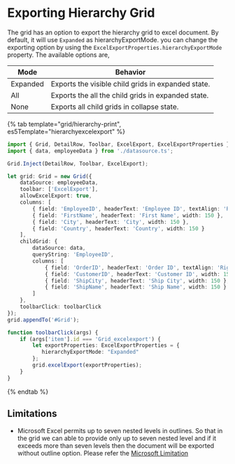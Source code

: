 # Exporting Hierarchy Grid

The grid has an option to export the hierarchy grid to excel document. By default, it will use `Expanded` as hierarchyExportMode. you can change the exporting option by using the `ExcelExportProperties.hierarchyExportMode` property. The available options are,

| Mode     | Behavior    |
|----------|-------------|
| Expanded | Exports the visible child grids in expanded state. |
| All      | Exports the all the child grids in expanded state. |
| None     | Exports all child grids in collapse state. |

{% tab template="grid/hierarchy-print", es5Template="hierarchyexcelexport" %}

```typescript
import { Grid, DetailRow, Toolbar, ExcelExport, ExcelExportProperties } from '@syncfusion/ej2-grids';
import { data, employeeData } from './datasource.ts';

Grid.Inject(DetailRow, Toolbar, ExcelExport);

let grid: Grid = new Grid({
    dataSource: employeeData,
    toolbar: ['ExcelExport'],
    allowExcelExport: true,
    columns: [
        { field: 'EmployeeID', headerText: 'Employee ID', textAlign: 'Right', width: 120 },
        { field: 'FirstName', headerText: 'First Name', width: 150 },
        { field: 'City', headerText: 'City', width: 150 },
        { field: 'Country', headerText: 'Country', width: 150 }
    ],
    childGrid: {
        dataSource: data,
        queryString: 'EmployeeID',
        columns: [
            { field: 'OrderID', headerText: 'Order ID', textAlign: 'Right', width: 120 },
            { field: 'CustomerID', headerText: 'Customer ID', width: 150 },
            { field: 'ShipCity', headerText: 'Ship City', width: 150 },
            { field: 'ShipName', headerText: 'Ship Name', width: 150 }
        ]
    },
    toolbarClick: toolbarClick
});
grid.appendTo('#Grid');

function toolbarClick(args) {
    if (args['item'].id === 'Grid_excelexport') {
        let exportProperties: ExcelExportProperties = {
           hierarchyExportMode: "Expanded"
        };
        grid.excelExport(exportProperties);
    }
}

```

{% endtab %}

## Limitations

* Microsoft Excel permits up to seven nested levels in outlines. So that in the grid we can able to provide only up to seven nested level
  and if it exceeds more than seven levels then the document will be exported without outline option.
  Please refer the [Microsoft Limitation](https://docs.microsoft.com/en-us/sql/reporting-services/report-builder/exporting-to-microsoft-excel-report-builder-and-ssrs?view=sql-server-2017#ExcelLimitations)
